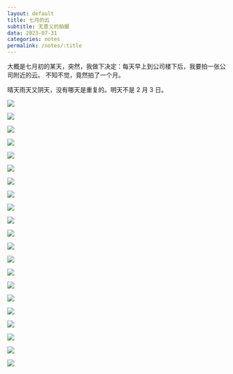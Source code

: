 ```yaml
---
layout: default
title: 七月的云
subtitle: 无意义的拍摄
data: 2023-07-31
categories: notes
permalink: /notes/:title
---
```


大概是七月初的某天，突然，我做下决定：每天早上到公司楼下后，我要拍一张公司附近的云。
不知不觉，竟然拍了一个月。

晴天雨天又阴天，没有哪天是重复的。明天不是 2 月 3 日。

![](https://user-images.githubusercontent.com/115197878/257393993-a2d4050e-6767-478e-b964-599f3e630799.jpg)

![](https://user-images.githubusercontent.com/115197878/257394028-c23f7a9b-5b5c-4d08-9108-446eebf97fde.jpg)

![](https://user-images.githubusercontent.com/115197878/257394049-0c0faf76-c59b-4805-96dd-9dc77e2203e0.jpg)

![](https://user-images.githubusercontent.com/115197878/257394073-afe83afb-1307-4101-85b5-3ab4432dc4ce.jpg)

![](https://user-images.githubusercontent.com/115197878/257394265-b102d97e-fd71-44b8-8bd4-7a266a0300ef.jpg)

![](https://user-images.githubusercontent.com/115197878/257394273-334ebd3c-54fe-4561-a634-b85ab1b26238.jpg)

![](https://user-images.githubusercontent.com/115197878/257394276-b5a6f4f6-d872-4693-ad80-13282a456b7d.jpg)

![](https://user-images.githubusercontent.com/115197878/257394308-1e7c5c2b-9115-4dfc-9aa0-3d648f98fa54.jpg)

![](https://user-images.githubusercontent.com/115197878/257394316-67fb2634-6843-4ac4-ab60-41470c51381b.jpg)

![](https://user-images.githubusercontent.com/115197878/257394327-73402e76-fd8b-4ff5-b875-f7e913afb7b3.jpg)

![](https://user-images.githubusercontent.com/115197878/257394340-4e900769-18da-4a43-a955-e33be65ad94c.jpg)

![](https://user-images.githubusercontent.com/115197878/257394373-d9a922b1-276a-4f8c-8e2c-6a1331ce71f0.jpg)

![](https://user-images.githubusercontent.com/115197878/257394390-ef4963fc-ccb7-4b20-b57e-ffe53823e30b.jpg)

![](https://user-images.githubusercontent.com/115197878/257394399-801dc6e8-aab6-47da-b8b1-b189b09bd11b.jpg)

![](https://user-images.githubusercontent.com/115197878/257394407-080d982e-59eb-45e9-8831-ca1ec516d9d0.jpg)

![](https://user-images.githubusercontent.com/115197878/257394427-2a28178b-81aa-487d-9597-d3afff91b1ff.jpg)

![](https://user-images.githubusercontent.com/115197878/257394440-f80e9679-b90b-4da2-8789-96892264374c.jpg)

![](https://user-images.githubusercontent.com/115197878/257394454-4f3da43b-506a-4a41-a322-d400f710a093.jpg)

![](https://user-images.githubusercontent.com/115197878/257394465-1e8f930c-bb25-4725-9256-54cef0f18595.jpg)

![](https://user-images.githubusercontent.com/115197878/257394473-90c28f1f-b34b-4e64-9f7c-423da7601924.jpg)

![](https://user-images.githubusercontent.com/115197878/257394486-e8efadb2-7342-4ce9-a610-78d7ec7d07a1.jpg)
